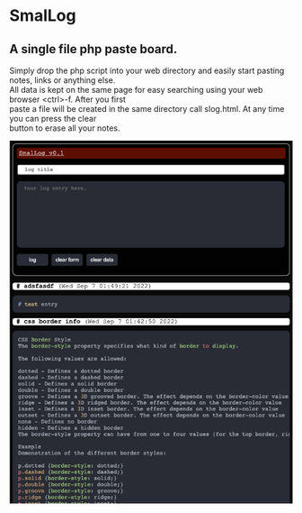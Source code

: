 # SmalLog
## A single file php paste board.

Simply drop the php script into your web directory and easily start pasting notes, links or anything else.  
All data is kept on the same page for easy searching using your web browser \<ctrl\>-f.  After you first  
paste a file will be created in the same directory call slog.html.  At any time you can press the clear  
button to erase all your notes.

![SmalLog](https://github.com/woodyk/SmalLog/blob/main/slog-screenshot.png?raw=true)
